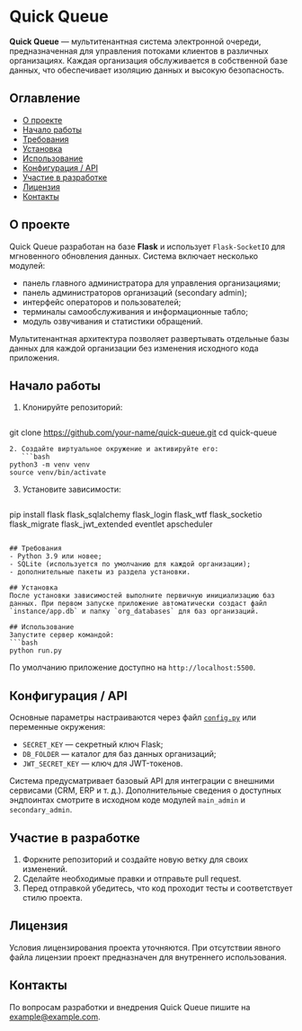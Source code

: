 # Quick Queue

**Quick Queue** — мультитенантная система электронной очереди, предназначенная для управления потоками клиентов в различных организациях. Каждая организация обслуживается в собственной базе данных, что обеспечивает изоляцию данных и высокую безопасность.

## Оглавление
- [О проекте](#о-проекте)
- [Начало работы](#начало-работы)
- [Требования](#требования)
- [Установка](#установка)
- [Использование](#использование)
- [Конфигурация / API](#конфигурация--api)
- [Участие в разработке](#участие-в-разработке)
- [Лицензия](#лицензия)
- [Контакты](#контакты)

## О проекте
Quick Queue разработан на базе **Flask** и использует `Flask-SocketIO` для мгновенного обновления данных. Система включает несколько модулей:

- панель главного администратора для управления организациями;
- панель администраторов организаций (secondary admin);
- интерфейс операторов и пользователей;
- терминалы самообслуживания и информационные табло;
- модуль озвучивания и статистики обращений.

Мультитенантная архитектура позволяет развертывать отдельные базы данных для каждой организации без изменения исходного кода приложения.

## Начало работы
1. Клонируйте репозиторий:
   ```bash
git clone https://github.com/your-name/quick-queue.git
cd quick-queue
```
2. Создайте виртуальное окружение и активируйте его:
   ```bash
python3 -m venv venv
source venv/bin/activate
```
3. Установите зависимости:
   ```bash
pip install flask flask_sqlalchemy flask_login flask_wtf flask_socketio flask_migrate flask_jwt_extended eventlet apscheduler
```

## Требования
- Python 3.9 или новее;
- SQLite (используется по умолчанию для каждой организации);
- дополнительные пакеты из раздела установки.

## Установка
После установки зависимостей выполните первичную инициализацию баз данных. При первом запуске приложение автоматически создаст файл `instance/app.db` и папку `org_databases` для баз организаций.

## Использование
Запустите сервер командой:
```bash
python run.py
```
По умолчанию приложение доступно на `http://localhost:5500`.

## Конфигурация / API
Основные параметры настраиваются через файл [`config.py`](config.py) или переменные окружения:
- `SECRET_KEY` — секретный ключ Flask;
- `DB_FOLDER` — каталог для баз данных организаций;
- `JWT_SECRET_KEY` — ключ для JWT-токенов.

Система предусматривает базовый API для интеграции с внешними сервисами (CRM, ERP и т. д.). Дополнительные сведения о доступных эндпоинтах смотрите в исходном коде модулей `main_admin` и `secondary_admin`.

## Участие в разработке
1. Форкните репозиторий и создайте новую ветку для своих изменений.
2. Сделайте необходимые правки и отправьте pull request.
3. Перед отправкой убедитесь, что код проходит тесты и соответствует стилю проекта.

## Лицензия
Условия лицензирования проекта уточняются. При отсутствии явного файла лицензии проект предназначен для внутреннего использования.

## Контакты
По вопросам разработки и внедрения Quick Queue пишите на [example@example.com](mailto:example@example.com).
